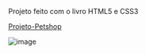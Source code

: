 Projeto feito com o livro HTML5 e CSS3

<a href="https://zuyngle.github.io/Projeto-PetShop/" target="_blank">Projeto-Petshop<a/>

![image](https://github.com/user-attachments/assets/0f46bd7f-3505-4e35-853a-eff4620a84a0)
